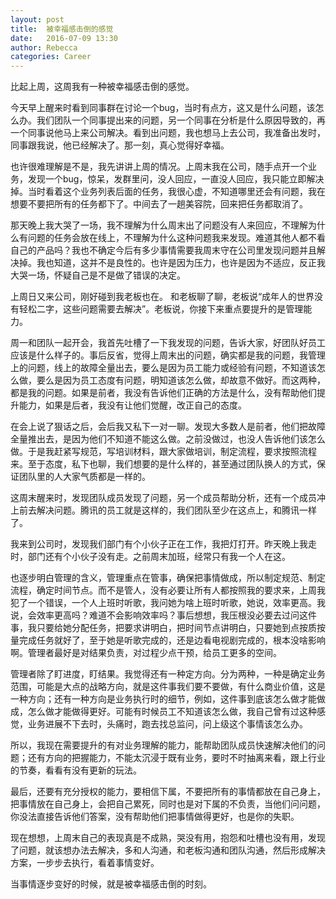 ```yaml
---
layout: post
title:  被幸福感击倒的感觉
date:   2016-07-09 13:30
author: Rebecca
categories: Career
---
```


比起上周，这周我有一种被幸福感击倒的感觉。

<!-- more -->

今天早上醒来时看到同事群在讨论一个bug，当时有点方，这又是什么问题，该怎么办。我们团队一个同事提出来的问题，另一个同事在分析是什么原因导致的，再一个同事说他马上来公司解决。看到出问题，我也想马上去公司，我准备出发时，同事跟我说，他已经解决了。那一刻，真心觉得好幸福。

也许很难理解是不是，我先讲讲上周的情况。上周末我在公司，随手点开一个业务，发现一个bug，惊呆，发群里问，没人回应，一直没人回应，我只能立即解决掉。当时看着这个业务列表后面的任务，我很心虚，不知道哪里还会有问题，我在想要不要把所有的任务都下了。中间去了一趟美容院，回来把任务都取消了。

那天晚上我大哭了一场，我不理解为什么周末出了问题没有人来回应，不理解为什么有问题的任务会放在线上，不理解为什么这种问题我来发现。难道其他人都不看自己的产品吗？我也不确定今后有多少事情需要我周末守在公司里发现问题并且解决掉。我也知道，这并不是良性的。也许是因为压力，也许是因为不适应，反正我大哭一场，怀疑自己是不是做了错误的决定。

上周日又来公司，刚好碰到我老板也在。 和老板聊了聊，老板说“成年人的世界没有轻松二字，这些问题需要去解决”。老板说，你接下来重点要提升的是管理能力。

周一和团队一起开会，我首先吐槽了一下我发现的问题，告诉大家，好团队好员工应该是什么样子的。事后反省，觉得上周末出的问题，确实都是我的问题，我管理上的问题，线上的故障全量出去，要么是因为员工能力或经验有问题，不知道该怎么做，要么是因为员工态度有问题，明知道该怎么做，却故意不做好。而这两种，都是我的问题。如果是前者，我没有告诉他们正确的方法是什么，没有帮助他们提升能力，如果是后者，我没有让他们觉醒，改正自己的态度。

在会上说了狠话之后，会后我又私下一对一聊。发现大多数人是前者，他们把故障全量推出去，是因为他们不知道不能这么做。之前没做过，也没人告诉他们该怎么做。于是我赶紧写规范，写培训材料，跟大家做培训，制定流程，要求按照流程来。至于态度，私下也聊，我们想要的是什么样的，甚至通过团队换人的方式，保证团队里的人大家气质都是一样的。

这周末醒来时，发现团队成员发现了问题，另一个成员帮助分析，还有一个成员冲上前去解决问题。腾讯的员工就是这样的，我们团队至少在这点上，和腾讯一样了。

我来到公司时，发现我们部门有个小伙子正在工作，我把灯打开。昨天晚上我走时，部门还有个小伙子没有走。之前周末加班，经常只有我一个人在这。

也逐步明白管理的含义，管理重点在管事，确保把事情做成，所以制定规范、制定流程，确定时间节点。而不是管人，没有必要让所有人都按照我的要求来，上周我犯了一个错误，一个人上班时听歌，我问她为啥上班时听歌，她说，效率更高。我说，会效率更高吗？难道不会影响效率吗？事后想想，我压根没必要去过问这件事，我只要给她分配任务，把要求讲明白，把时间节点讲明白，只要她到点按质按量完成任务就好了，至于她是听歌完成的，还是边看电视剧完成的，根本没啥影响啊。管理者最好是对结果负责，对过程少点干预，给员工更多的空间。

管理者除了盯进度，盯结果。我觉得还有一种定方向。分为两种，一种是确定业务范围，可能是大点的战略方向，就是这件事我们要不要做，有什么商业价值，这是一种方向；还有一种方向是业务执行时的细节，例如，这件事到底该怎么做才能做成，怎么做才能做得更好。可能有时候员工不知道该怎么做，我自己曾有过这种感觉，业务进展不下去时，头痛时，跑去找总监问，问上级这个事情该怎么办。

所以，我现在需要提升的有对业务理解的能力，能帮助团队成员快速解决他们的问题；还有方向的把握能力，不能太沉浸于既有业务，要时不时抽离来看，跟上行业的节奏，看看有没有更新的玩法。

最后，还要有充分授权的能力，要相信下属，不要把所有的事情都放在自己身上，把事情放在自己身上，会把自己累死，同时也是对下属的不负责，当他们问问题，你没法直接告诉他们答案，没有帮助他们把事情做得更好，也是你的失职。

现在想想，上周末自己的表现真是不成熟，哭没有用，抱怨和吐槽也没有用，发现了问题，就该想办法去解决，多和人沟通，和老板沟通和团队沟通，然后形成解决方案，一步步去执行，看着事情变好。

当事情逐步变好的时候，就是被幸福感击倒的时刻。 